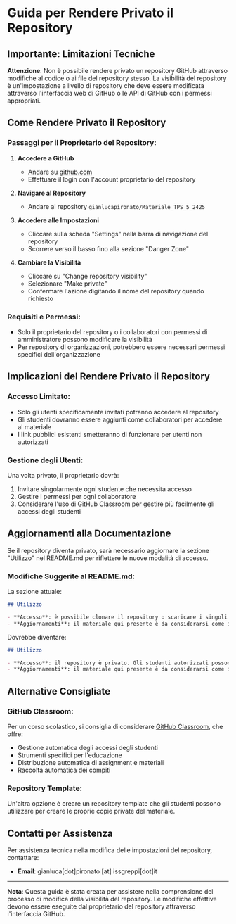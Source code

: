 # Guida per Rendere Privato il Repository

## Importante: Limitazioni Tecniche

**Attenzione**: Non è possibile rendere privato un repository GitHub attraverso modifiche al codice o ai file del repository stesso. La visibilità del repository è un'impostazione a livello di repository che deve essere modificata attraverso l'interfaccia web di GitHub o le API di GitHub con i permessi appropriati.

## Come Rendere Privato il Repository

### Passaggi per il Proprietario del Repository:

1. **Accedere a GitHub**
   - Andare su [github.com](https://github.com)
   - Effettuare il login con l'account proprietario del repository

2. **Navigare al Repository**
   - Andare al repository `gianlucapironato/Materiale_TPS_5_2425`

3. **Accedere alle Impostazioni**
   - Cliccare sulla scheda "Settings" nella barra di navigazione del repository
   - Scorrere verso il basso fino alla sezione "Danger Zone"

4. **Cambiare la Visibilità**
   - Cliccare su "Change repository visibility"
   - Selezionare "Make private"
   - Confermare l'azione digitando il nome del repository quando richiesto

### Requisiti e Permessi:
- Solo il proprietario del repository o i collaboratori con permessi di amministratore possono modificare la visibilità
- Per repository di organizzazioni, potrebbero essere necessari permessi specifici dell'organizzazione

## Implicazioni del Rendere Privato il Repository

### Accesso Limitato:
- Solo gli utenti specificamente invitati potranno accedere al repository
- Gli studenti dovranno essere aggiunti come collaboratori per accedere al materiale
- I link pubblici esistenti smetteranno di funzionare per utenti non autorizzati

### Gestione degli Utenti:
Una volta privato, il proprietario dovrà:
1. Invitare singolarmente ogni studente che necessita accesso
2. Gestire i permessi per ogni collaboratore
3. Considerare l'uso di GitHub Classroom per gestire più facilmente gli accessi degli studenti

## Aggiornamenti alla Documentazione

Se il repository diventa privato, sarà necessario aggiornare la sezione "Utilizzo" nel README.md per riflettere le nuove modalità di accesso.

### Modifiche Suggerite al README.md:

La sezione attuale:
```markdown
## Utilizzo

- **Accesso**: è possibile clonare il repository o scaricare i singoli file necessari.
- **Aggiornamenti**: il materiale qui presente è da considerarsi come in costante aggiornamento (sperabilmente con frequenza regolare).
```

Dovrebbe diventare:
```markdown
## Utilizzo

- **Accesso**: il repository è privato. Gli studenti autorizzati possono clonare il repository o scaricare i singoli file necessari previa autorizzazione del docente.
- **Aggiornamenti**: il materiale qui presente è da considerarsi come in costante aggiornamento (sperabilmente con frequenza regolare).
```

## Alternative Consigliate

### GitHub Classroom:
Per un corso scolastico, si consiglia di considerare [GitHub Classroom](https://classroom.github.com/), che offre:
- Gestione automatica degli accessi degli studenti
- Strumenti specifici per l'educazione
- Distribuzione automatica di assignment e materiali
- Raccolta automatica dei compiti

### Repository Template:
Un'altra opzione è creare un repository template che gli studenti possono utilizzare per creare le proprie copie private del materiale.

## Contatti per Assistenza

Per assistenza tecnica nella modifica delle impostazioni del repository, contattare:
- **Email**: gianluca[dot]pironato [at] issgreppi[dot]it

---

**Nota**: Questa guida è stata creata per assistere nella comprensione del processo di modifica della visibilità del repository. Le modifiche effettive devono essere eseguite dal proprietario del repository attraverso l'interfaccia GitHub.